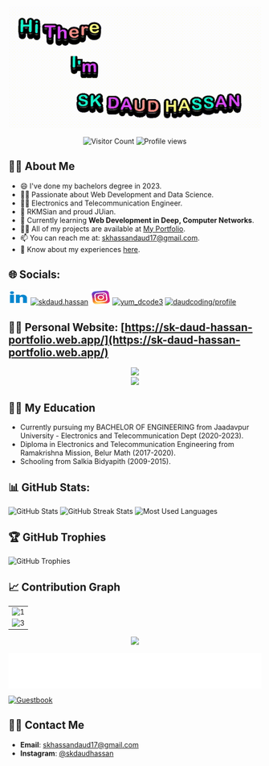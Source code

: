<div align="center">

[![Header](https://github.com/Daudgit/Daudgit/blob/main/ezgif.com-gif-maker%20(1).gif)](https://sk-daud-hassan-portfolio.web.app/)

![Visitor Count](https://profile-counter.glitch.me/Daudgit/count.svg)
![Profile views](https://komarev.com/ghpvc/?username=daudgit&label=Profile%20views&color=0e75b6&style=flat)


</div>

## :man_with_turban: **About Me**

- 😄 I've done my bachelors degree in 2023.
- 👨‍💻 Passionate about Web Development and Data Science.
- 🧑‍🔬 Electronics and Telecommunication Engineer.
- 📿 RKMSian and proud JUian.
- 🌱 Currently learning **Web Development in Deep, Computer Networks**.
- 👨‍💻 All of my projects are available at [My Portfolio](https://sk-daud-hassan-portfolio.web.app/).
- 📫 You can reach me at: skhassandaud17@gmail.com.
- 📄 Know about my experiences [here](https://drive.google.com/file/d/1rFWLDKtmw1nE97RxDosu6W3e7Pd91VRB/view?usp=sharing).

## 🌐 Socials:

<p align="left">
  <a href="https://linkedin.com/in/sk-daud-hassan-567099147" target="blank"><img src="https://github.com/Daudgit/Daudgit/blob/main/linkedin.gif" alt="sk-daud-hassan-567099147" height="30" width="40" /></a>
  <a href="https://fb.com/skdaud.hassan" target="blank"><img src="https://raw.githubusercontent.com/rahuldkjain/github-profile-readme-generator/master/src/images/icons/Social/facebook.svg" alt="skdaud.hassan" height="30" width="40" /></a>
  <a href="https://instagram.com/skdaudhassan" target="blank"><img src="https://github.com/Daudgit/Daudgit/blob/main/insta-instagram.gif" alt="skdaudhassan" height="30" width="40" /></a>
  <a href="https://www.codechef.com/users/yum_dcode3" target="blank"><img src="https://cdn.jsdelivr.net/npm/simple-icons@3.1.0/icons/codechef.svg" alt="yum_dcode3" height="30" width="40" /></a>
  <a href="https://auth.geeksforgeeks.org/user/daudcoding/profile" target="blank"><img src="https://raw.githubusercontent.com/rahuldkjain/github-profile-readme-generator/master/src/images/icons/Social/geeks-for-geeks.svg" alt="daudcoding/profile" height="30" width="40" /></a>
</p>

## :man_with_turban: **Personal Website**: [https://sk-daud-hassan-portfolio.web.app/](https://sk-daud-hassan-portfolio.web.app/)

<div id="header" align="center">
  <img src="https://media.giphy.com/media/HwBlFQZFcAoUcPHZdX/giphy.gif" width="100" />
</div>

<div align="center">
  <img src="https://user-images.githubusercontent.com/82196466/178033325-748eebd5-56db-4d2d-8ae9-2f34d76b11f9.png" />
</div>

## :man_with_turban: **My Education**

- Currently pursuing my BACHELOR OF ENGINEERING from Jaadavpur University - Electronics and Telecommunication Dept (2020-2023).
- Diploma in Electronics and Telecommunication Engineering from Ramakrishna Mission, Belur Math (2017-2020).
- Schooling from Salkia Bidyapith (2009-2015).

## 📊 GitHub Stats:

![GitHub Stats](https://github-readme-stats.vercel.app/api?username=Daudgit&theme=dark&hide_border=false&include_all_commits=true&count_private=true)
![GitHub Streak Stats](https://github-readme-streak-stats.herokuapp.com/?user=Daudgit&theme=dark&hide_border=false)
![Most Used Languages](https://github-readme-stats.vercel.app/api/top-langs/?username=Daudgit&theme=dark&hide_border=false&layout=compact)


## 🏆 GitHub Trophies

![GitHub Trophies](https://github-profile-trophy.vercel.app/?username=Daudgit&theme=radical&no-frame=false&no-bg=true&margin-w=4)

## 📈 Contribution Graph

<table>
  <tr>
    <td><img src="https://github-profile-summary-cards.vercel.app/api/cards/profile-details?username=Daudgit&theme=monokai" display=block width=100% height=auto alt="1" /></td>
  </tr>
  <tr>
    <td><img src="https://activity-graph.herokuapp.com/graph?username=Daudgit&bg_color=1a1b27&color=be90f2&line=638fda&point=35aea1&area=true" display=block width=100% height=auto alt="3" /></td>
  </tr>
</table>

<p align="center">
  <a href="https://count.getloli.com/"><img src="https://count.getloli.com/get/@:Daudgit?theme=rule34" /></a>
</p>

<img align='center' height="70" alt="Thanks" width="100%" src="https://github.com/Daudgit/Daudgit/blob/main/ending.svg" />

[![Guestbook](https://github.com/Daudgit/Daudgit/issues/1)](https://github.com/Daudgit/Daudgit/issues/1)

## :man_with_turban: **Contact Me**

- **Email**: skhassandaud17@gmail.com
- **Instagram**: [@skdaudhassan](https://www.instagram.com/skdaudhassan)
